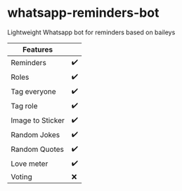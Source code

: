 # whatsapp-reminders-bot
Lightweight Whatsapp bot for reminders based on baileys



| Features |  |
|-- |--|
| Reminders | ✔️ |
| Roles | ✔️ |
| Tag everyone | ✔️ |
| Tag role | ✔️ |
| Image to Sticker | ✔️ |
| Random Jokes | ✔️ |
| Random Quotes | ✔️ |
| Love meter | ✔️ |
| Voting | :x: |
